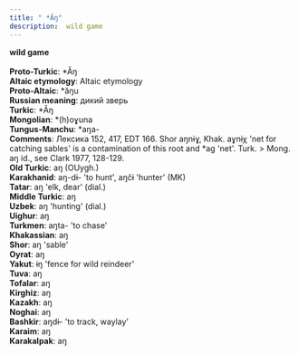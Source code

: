 ```yaml
---
title: " *Ăŋ"
description:  wild game
---
```

<p data-pagefind-weight="0.5">
<strong> wild game</strong><br><br>
<strong>Proto-Turkic</strong>:  *Ăŋ<br>
<strong>Altaic etymology</strong>:  Altaic etymology<br>
<strong> Proto-Altaic</strong>:  *ăŋu<br>
<strong>Russian meaning</strong>:  дикий зверь<br>
<strong>Turkic</strong>:  *Ăŋ<br>
<strong>Mongolian</strong>:  *(h)oɣuna<br>
<strong>Tungus-Manchu</strong>:  *aŋa-<br>
<strong>Comments</strong>:  Лексика 152, 417, EDT 166. Shor aŋnɨɣ, Khak. aɣnɨχ 'net for catching sables' is a contamination of this root and *ag 'net'. Turk. > Mong. aŋ id., see Clark 1977, 128-129.<br>
<strong>Old Turkic</strong>:  aŋ (OUygh.)<br>
<strong>Karakhanid</strong>:  aŋ-dɨ- 'to hunt', aŋčɨ 'hunter' (MK)<br>
<strong>Tatar</strong>:  aŋ 'elk, dear' (dial.)<br>
<strong>Middle Turkic</strong>:  aŋ<br>
<strong>Uzbek</strong>:  aŋ 'hunting' (dial.)<br>
<strong>Uighur</strong>:  aŋ<br>
<strong>Turkmen</strong>:  aŋta- 'to chase'<br>
<strong>Khakassian</strong>:  aŋ<br>
<strong>Shor</strong>:  aŋ 'sable'<br>
<strong>Oyrat</strong>:  aŋ<br>
<strong>Yakut</strong>:  ɨŋ 'fence for wild reindeer'<br>
<strong>Tuva</strong>:  aŋ<br>
<strong>Tofalar</strong>:  aŋ<br>
<strong>Kirghiz</strong>:  aŋ<br>
<strong>Kazakh</strong>:  aŋ<br>
<strong>Noghai</strong>:  aŋ<br>
<strong>Bashkir</strong>:  aŋdɨ- 'to track, waylay'<br>
<strong>Karaim</strong>:  aŋ<br>
<strong>Karakalpak</strong>:  aŋ<br>

</p>
